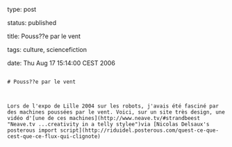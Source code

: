 type: post
status: published
title: Pouss??e par le vent
tags: culture, sciencefiction
date: Thu Aug 17 15:14:00 CEST 2006
~~~~~~
# Pouss??e par le vent

Lors de l'expo de Lille 2004 sur les robots, j'avais été fasciné par des machines poussées par le vent. Voici, sur un site très design, une vidéo d'[une de ces machines](http://www.neave.tv/#strandbeest "Neave.tv ...creativity in a telly stylee")via [Nicolas Delsaux's posterous import script](http://riduidel.posterous.com/quest-ce-que-cest-que-ce-flux-qui-clignote)